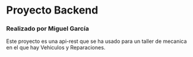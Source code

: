 # Proyecto Backend
### Realizado por Miguel García

Este proyecto es una api-rest que se ha usado para un taller de mecanica en el que hay Vehiculos y Reparaciones.

